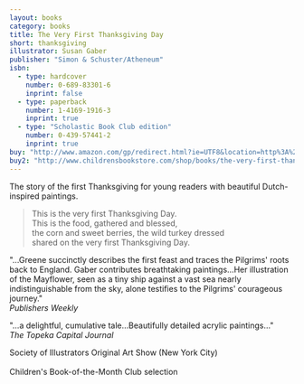 ```yaml
---
layout: books
category: books
title: The Very First Thanksgiving Day
short: thanksgiving
illustrator: Susan Gaber
publisher: "Simon & Schuster/Atheneum"
isbn:
  - type: hardcover
    number: 0-689-83301-6
    inprint: false
  - type: paperback
    number: 1-4169-1916-3
    inprint: true
  - type: "Scholastic Book Club edition"
    number: 0-439-57441-2
    inprint: true
buy: "http://www.amazon.com/gp/redirect.html?ie=UTF8&location=http%3A%2F%2Fwww.amazon.com%2FVery-First-Thanksgiving-Day%2Fdp%2F1416919163%3Fie%3DUTF8%26s%3Dbooks%26qid%3D1207818469%26sr%3D8-17&tag=rhondgowlegre-20&linkCode=ur2&camp=1789&creative=9325"
buy2: "http://www.childrensbookstore.com/shop/books/the-very-first-thanksgiving-day-9781416919162/"
---
```


The story of the first Thanksgiving for young readers with beautiful Dutch-inspired paintings.

<blockquote class="excerpt"><p2 class="excerpt">
This is the very first Thanksgiving Day. <br />
This is the food, gathered and blessed, <br />
the corn and sweet berries, the wild turkey dressed <br />
shared on the very first Thanksgiving Day.
</p2></blockquote>

"…Greene succinctly describes the first feast and traces the Pilgrims' roots back to England. Gaber contributes breathtaking paintings…Her illustration of the Mayflower, seen as a tiny ship against a vast sea nearly indistinguishable from the sky, alone testifies to the Pilgrims' courageous journey."  
_Publishers Weekly_

"…a delightful, cumulative tale…Beautifully detailed acrylic paintings…"  
_The Topeka Capital Journal_

<p class="awards">
Society of Illustrators Original Art Show (New York City)
<br /><br />
Children's Book-of-the-Month Club selection
</p>